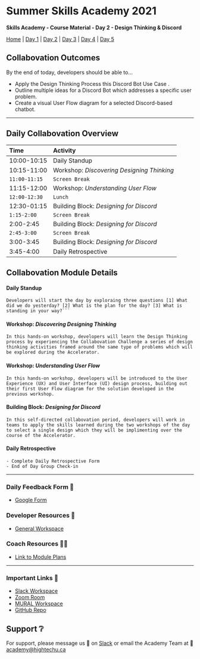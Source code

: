 # Summer Skills Academy 2021

**Skills Academy - Course Material - Day 2 - Design Thinking & Discord**

[Home](/2021-skills-academy) | [Day 1](/2021-skills-academy/modules/day1/) | [Day 2](/2021-skills-academy/modules/day2/) | [Day 3](/2021-skills-academy/modules/day3/) | [Day 4](/2021-skills-academy/modules/day4/) | [Day 5](/2021-skills-academy/modules/day5/) 

## Collabovation Outcomes
By the end of today, developers should be able to...
* Apply the Design Thinking Process this Discord Bot Use Case .
* Outline multiple ideas for a Discord Bot which addresses a specific user problem.
* Create a visual User Flow diagram for a selected Discord-based chatbot.

---

## Daily Collabovation Overview

|Time|Activity|
|:---|:---|
|10:00-10:15|Daily Standup| 
|10:15-11:00|Workshop: _Discovering Designing Thinking_ |
|`11:00-11:15`|`Screen Break`|
|11:15-12:00|Workshop: _Understanding User Flow_ | 
|`12:00-12:30`|`Lunch`|
|12:30-01:15|Building Block: _Designing for Discord_ | 
|`1:15-2:00`|`Screen Break`|
|2:00-2:45|Building Block: _Designing for Discord_ | 
|`2:45-3:00`|`Screen Break`|
|3:00-3:45|Building Block: _Designing for Discord_ | 
|3:45-4:00|Daily Retrospective| 


## Collabovation Module Details

#### Daily Standup
```
Developers will start the day by exploraing three questions [1] What did we do yesterday? [2] What is the plan for the day? [3] What is standing in your way?```
```

#### Workshop: _Discovering Designing Thinking_
```
In this hands-on workshop, developers will learn the Design Thinking process by experiencing the Collabovation Challenge a series of design thinking activities framed around the same type of problems which will be explored during the Accelerator.
```
#### Workshop: _Understanding User Flow_
```
In this hands-on workshop, developers will be introduced to the User Experience (UX) and User Interface (UI) design process, building out their first User Flow diagram for the solution developed in the previous workshop.
```
#### Building Block: _Designing for Discord_
```
In this self-directed collabovation period, developers will work in teams to apply the skills learned during the two workshops of the day to select a single design which they will be implimenting over the course of the Accelerator.
```


#### Daily Retrospective
```
- Complete Daily Retrospective Form
- End of Day Group Check-in
```

---

### Daily Feedback Form :loudspeaker:

* [Google Form](https://forms.gle/tNmshMyaU2523mD4A)

### Developer Resources :blue_book:

* [General Workspace](https://app.mural.co/t/hightechu8022/m/hightechu8022/1628903701606/20c50d29cbcdd13cf3c68a2027e6096fc89bd40a?sender=andrew5384)

### Coach Resources :woman_teacher:
* [Link to Module Plans]()

---

### Important Links :link: 

* [Slack Workspace](https://e2-accelerator.slack.com)
* [Zoom Room](https://uvic.zoom.us/j/82224785116?pwd=anVwNGdZQUtZd0dBN0hBVUxpWWZwZz09)
* [MURAL Workspace](https://app.mural.co/t/hightechu8022/m/hightechu8022/1628205814084/dfafa5e63bd629d074733653a25260251a82d023?sender=andrew5384)
* [GitHub Repo](https://github.com/hightechu/e2-accelerator) 

## Support :grey_question:

For support, please message us 💬 on [Slack](https://hightechuacademy.slack.com) or email the Academy Team at :email: <academy@hightechu.ca>
